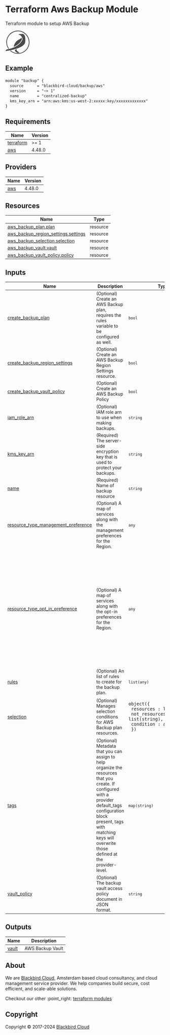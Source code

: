 <!-- BEGIN_TF_DOCS -->
# Terraform Aws Backup Module
Terraform module to setup AWS Backup

[![blackbird-logo](https://raw.githubusercontent.com/blackbird-cloud/terraform-module-template/main/.config/logo_simple.png)](https://blackbird.cloud)

## Example
```hcl
module "backup" {
  source      = "blackbird-cloud/backup/aws"
  version     = "~> 1"
  name        = "centralized-backup"
  kms_key_arn = "arn:aws:kms:us-west-2:xxxxx:key/xxxxxxxxxxxxx"
}
```

## Requirements

| Name | Version |
|------|---------|
| <a name="requirement_terraform"></a> [terraform](#requirement\_terraform) | >= 1 |
| <a name="requirement_aws"></a> [aws](#requirement\_aws) | 4.48.0 |

## Providers

| Name | Version |
|------|---------|
| <a name="provider_aws"></a> [aws](#provider\_aws) | 4.48.0 |

## Resources

| Name | Type |
|------|------|
| [aws_backup_plan.plan](https://registry.terraform.io/providers/hashicorp/aws/4.48.0/docs/resources/backup_plan) | resource |
| [aws_backup_region_settings.settings](https://registry.terraform.io/providers/hashicorp/aws/4.48.0/docs/resources/backup_region_settings) | resource |
| [aws_backup_selection.selection](https://registry.terraform.io/providers/hashicorp/aws/4.48.0/docs/resources/backup_selection) | resource |
| [aws_backup_vault.vault](https://registry.terraform.io/providers/hashicorp/aws/4.48.0/docs/resources/backup_vault) | resource |
| [aws_backup_vault_policy.policy](https://registry.terraform.io/providers/hashicorp/aws/4.48.0/docs/resources/backup_vault_policy) | resource |

## Inputs

| Name | Description | Type | Default | Required |
|------|-------------|------|---------|:--------:|
| <a name="input_create_backup_plan"></a> [create\_backup\_plan](#input\_create\_backup\_plan) | (Optional) Create an AWS Backup plan, requires the rules variable to be configured as well. | `bool` | `true` | no |
| <a name="input_create_backup_region_settings"></a> [create\_backup\_region\_settings](#input\_create\_backup\_region\_settings) | (Optional) Create an AWS Backup Region Settings resource. | `bool` | `true` | no |
| <a name="input_create_backup_vault_policy"></a> [create\_backup\_vault\_policy](#input\_create\_backup\_vault\_policy) | (Optional) Create an AWS Backup Policy | `bool` | `false` | no |
| <a name="input_iam_role_arn"></a> [iam\_role\_arn](#input\_iam\_role\_arn) | (Optional) IAM role arn to use when making backups. | `string` | `""` | no |
| <a name="input_kms_key_arn"></a> [kms\_key\_arn](#input\_kms\_key\_arn) | (Required) The server-side encryption key that is used to protect your backups. | `string` | n/a | yes |
| <a name="input_name"></a> [name](#input\_name) | (Required) Name of backup resource | `string` | n/a | yes |
| <a name="input_resource_type_management_preference"></a> [resource\_type\_management\_preference](#input\_resource\_type\_management\_preference) | (Optional) A map of services along with the management preferences for the Region. | `any` | <pre>{<br>  "DynamoDB": true,<br>  "EFS": true<br>}</pre> | no |
| <a name="input_resource_type_opt_in_preference"></a> [resource\_type\_opt\_in\_preference](#input\_resource\_type\_opt\_in\_preference) | (Optional) A map of services along with the opt-in preferences for the Region. | `any` | <pre>{<br>  "Aurora": true,<br>  "CloudFormation": true,<br>  "DocumentDB": true,<br>  "DynamoDB": true,<br>  "EBS": true,<br>  "EC2": true,<br>  "EFS": true,<br>  "FSx": true,<br>  "Neptune": true,<br>  "RDS": true,<br>  "Redshift": true,<br>  "S3": true,<br>  "Storage Gateway": true,<br>  "Timestream": true,<br>  "VirtualMachine": true<br>}</pre> | no |
| <a name="input_rules"></a> [rules](#input\_rules) | (Optional) An list of rules to create for the backup plan. | `list(any)` | `[]` | no |
| <a name="input_selection"></a> [selection](#input\_selection) | (Optional) Manages selection conditions for AWS Backup plan resources. | <pre>object({<br>    resources : list(string),<br>    not_resources : list(string),<br>    condition : any<br>  })</pre> | <pre>{<br>  "condition": {},<br>  "not_resources": [],<br>  "resources": []<br>}</pre> | no |
| <a name="input_tags"></a> [tags](#input\_tags) | (Optional) Metadata that you can assign to help organize the resources that you create. If configured with a provider default\_tags configuration block present, tags with matching keys will overwrite those defined at the provider-level. | `map(string)` | `{}` | no |
| <a name="input_vault_policy"></a> [vault\_policy](#input\_vault\_policy) | (Optional) The backup vault access policy document in JSON format. | `string` | `null` | no |

## Outputs

| Name | Description |
|------|-------------|
| <a name="output_vault"></a> [vault](#output\_vault) | AWS Backup Vault |

## About

We are [Blackbird Cloud](https://blackbird.cloud), Amsterdam based cloud consultancy, and cloud management service provider. We help companies build secure, cost efficient, and scale-able solutions.

Checkout our other :point\_right: [terraform modules](https://registry.terraform.io/namespaces/blackbird-cloud)

## Copyright

Copyright © 2017-2024 [Blackbird Cloud](https://blackbird.cloud)
<!-- END_TF_DOCS -->